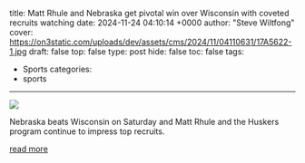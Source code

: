 title: Matt Rhule and Nebraska get pivotal win over Wisconsin with coveted recruits watching
date: 2024-11-24 04:10:14 +0000
author: "Steve Wiltfong"
cover: https://on3static.com/uploads/dev/assets/cms/2024/11/04110631/17A5622-1.jpg
draft: false
top: false
type: post
hide: false
toc: false
tags:
  - Sports
categories:
  - sports
---

![](https://on3static.com/uploads/dev/assets/cms/2024/11/04110631/17A5622-1.jpg)

Nebraska beats Wisconsin on Saturday and Matt Rhule and the Huskers program continue to impress top recruits.

[read more](https://www.on3.com/news/nebraska-beats-wisconsin-top-recruits-matt-rhule/)
